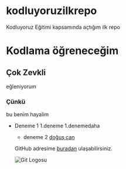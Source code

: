# kodluyoruzilkrepo
Kodluyoruz Eğitimi kapsamında açtığım ilk repo
# Kodlama öğreneceğim

## Çok Zevkli
eğleniyorum
### Çünkü
bu benim hayalim

* Deneme 1  1.deneme
    1.denemedaha
    * deneme 2
    [doğuş can](https://www.google.com)

    GitHub adresime [buradan](https://github.com/docnkk5) ulaşabilirsiniz.

    ![Git Logosu](https://www.pngegg.com/en/png-sxwft)

    